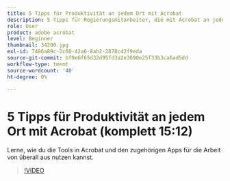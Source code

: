 ```yaml
---
title: 5 Tipps für Produktivität an jedem Ort mit Acrobat
description: 5 Tipps für Regierungsmitarbeiter, die mit Acrobat an jedem Ort arbeiten
role: User
product: adobe acrobat
level: Beginner
thumbnail: 34200.jpg
exl-id: 7486a89c-2c60-42a6-8ab2-2878c42f9eda
source-git-commit: bf9e6f65d32d95fd3a2e3690e25f33b3ca6ad5dd
workflow-type: tm+mt
source-wordcount: '40'
ht-degree: 0%

---
```


# 5 Tipps für Produktivität an jedem Ort mit Acrobat (komplett 15:12)

Lerne, wie du die Tools in Acrobat und den zugehörigen Apps für die Arbeit von überall aus nutzen kannst.

>[!VIDEO](https://video.tv.adobe.com/v/34200?hidetitle=true)
